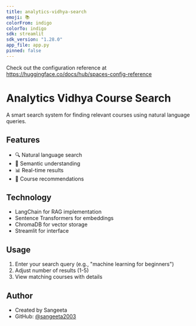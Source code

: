 ```yaml
---
title: analytics-vidhya-search
emoji: 📚
colorFrom: indigo
colorTo: indigo
sdk: streamlit
sdk_version: "1.28.0"
app_file: app.py
pinned: false
---
```


Check out the configuration reference at https://huggingface.co/docs/hub/spaces-config-reference

# Analytics Vidhya Course Search

A smart search system for finding relevant courses using natural language queries.

## Features
- 🔍 Natural language search
- 🧠 Semantic understanding
- 📊 Real-time results
- 🎯 Course recommendations

## Technology
- LangChain for RAG implementation
- Sentence Transformers for embeddings
- ChromaDB for vector storage
- Streamlit for interface

## Usage
1. Enter your search query (e.g., "machine learning for beginners")
2. Adjust number of results (1-5)
3. View matching courses with details

## Author
- Created by Sangeeta
- GitHub: [@sangeeta2003](https://github.com/sangeeta2003)

